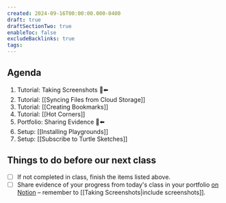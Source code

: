 ```yaml
---
created: 2024-09-16T00:00:00.000-0400
draft: true
draftSectionTwo: true
enableToc: false
excludeBacklinks: true
tags:
---
```

## Agenda
1. Tutorial: Taking Screenshots 🫥⬅️
2. Tutorial: [[Syncing Files from Cloud Storage]]
3. Tutorial: [[Creating Bookmarks]] 
4. Tutorial: [[Hot Corners]]
5. Portfolio: Sharing Evidence 🫥⬅️
6. Setup: [[Installing Playgrounds]]
7. Setup: [[Subscribe to Turtle Sketches]]

## Things to do before our next class
- [ ] If not completed in class, finish the items listed above.
- [ ] Share evidence of your progress from today's class in your portfolio [on Notion](https://notion.so) – remember to [[Taking Screenshots|include screenshots]].
